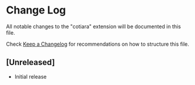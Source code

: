 # Change Log

All notable changes to the "cotiara" extension will be documented in this file.

Check [Keep a Changelog](http://keepachangelog.com/) for recommendations on how to structure this file.

## [Unreleased]

- Initial release